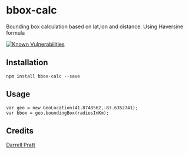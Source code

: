 # bbox-calc

Bounding box calculation based on lat,lon and distance.  Using Haversine formula

[![Known Vulnerabilities](https://snyk.io/test/npm/geolocation/badge.svg)](https://snyk.io/test/npm/geolocation)


## Installation

```
npm install bbox-calc --save
```

## Usage
```
var geo = new GeoLocation(41.8748562,-87.6352741);
var bbox = geo.boundingBox(radiusInKm);
```

## Credits
[Darrell Pratt](https://github.com/darrellpratt/)
